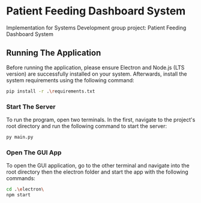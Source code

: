 # Patient Feeding Dashboard System
Implementation for Systems Development group project: Patient Feeding Dashboard System

## Running The Application
Before running the application, please ensure Electron and Node.js (LTS version) are successfully installed on your system. Afterwards, install the system requirements using the following command:

```bash
pip install -r .\requirements.txt
```

### Start The Server
To run the program, open two terminals. In the first, navigate to the project's root directory and run the following command to start the server:

```bash
py main.py
```

### Open The GUI App
To open the GUI application, go to the other terminal and navigate into the root directory then the electron folder and start the app with the following commands:

```bash
cd .\electron\
npm start
```